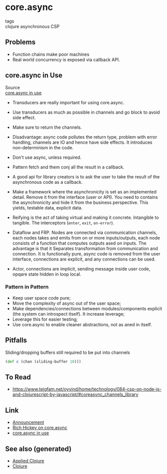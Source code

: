 # core.async

tags  
clojure asynchronous CSP

## Problems

-   Function chains make poor machines
-   Real world concurrency is exposed via callback API.

## core.async in Use

Source  
[core.async in use](https://www.youtube.com/watch?v=096pIlA3GDo)

-   Transducers are really important for using core.async.

<!-- -->

-   Use transducers as much as possible in channels and go block to
    avoid side effect.

-   Make sure to return the channels.

-   Disadvantage: async code pollutes the return type, problem with
    error handling, channels are IO and hence have side effects. It
    introduces non-determinism in the code.

-   Don't use async, unless required.

-   Pattern fetch and them conj all the result in a callback.

-   A good api for library creators is to ask the user to take the
    result of the asynchronous code as a callback.

-   Make a framework where the asynchronicity is set as an implemented
    detail. Remove it from the interface (user or API). You need to
    contains the asynchronicity and hide it from the business
    perspective. This yields, testable data, explicit data.

-   Reifying is the act of taking virtual and making it concrete.
    Intangible to tangible. The interceptors (`enter`, `exit`,
    `on-error`).

-   Dataflow and FRP. Nodes are connected via communication channels,
    each nodes takes and emits from on or more inputs/outputs, each node
    consists of a function that computes outputs ased on inputs. The
    advantage is that it Separates transformation from communication and
    connection. It is functionally pure, async code is removed from the
    user interface, connections are explicit, and any connections can be
    used.

-   Actor, connections are implicit, sending message inside user code,
    opqare state hidden in loop local.

### Pattern in Pattern

-   Keep user space code pure;
-   Move the complexity of async out of the user space;
-   Make dependencies/connections between modules/components explicit
    (the system can introspect itself). It increase leverage;
-   Leverage this for easier testing;
-   Use core.async to enable cleaner abstractions, not as aned in
    itself.

## Pitfalls

Sliding/dropping buffers still required to be put into channels

``` clojure
(def c (chan (sliding-buffer 10)))
```

## To Read

-   <https://www.teigfam.net/oyvind/home/technology/084-csp-on-node-js-and-clojurescript-by-javascript/#coreasync_channels_library>

## Link

-   [Announcement](https://clojure.org/news/2013/06/28/clojure-clore-async-channels)
-   [Rich Hickey on
    core.async](https://www.youtube.com/watch?v=9HspeHGBg-Q)
-   [core.async in use](https://www.youtube.com/watch?v=096pIlA3GDo)

## See also (generated)

-   [Applied Clojure](./20200430155637-applied_clojure.md)
-   [Clojure](./../decks/clojure.md)
